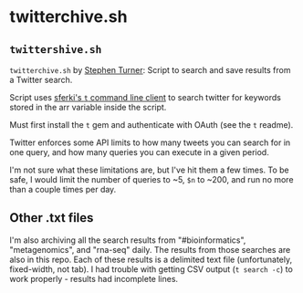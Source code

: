 twitterchive.sh
===============

`twittershive.sh`
-----------------

`twitterchive.sh` by [Stephen Turner](http://stephenturner.us): Script to search and save results from a Twitter search.

Script uses [sferki's `t` command line client](https://github.com/sferik/t) to search twitter for keywords stored in the arr variable inside the script.

Must first install the `t` gem and authenticate with OAuth (see the `t` readme).

Twitter enforces some API limits to how many tweets you can search for in one query, and how many queries you can execute in a given period.

I'm not sure what these limitations are, but I've hit them a few times. To be safe, I would limit the number of queries to ~5, `$n` to ~200, and run no more than a couple times per day.


Other .txt files
----------------

I'm also archiving all the search results from "#bioinformatics", "metagenomics", and "rna-seq" daily. The results from those searches are also in this repo. Each of these results is a delimited text file (unfortunately, fixed-width, not tab). I had trouble with getting CSV output (`t search -c`) to work properly - results had incomplete lines.